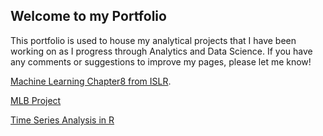 
## Welcome to my Portfolio

This portfolio is used to house my analytical projects that I have been working on as I progress through Analytics and Data Science. If you have any comments or suggestions to improve my pages, please let me know!

[Machine Learning Chapter8 from ISLR](./ch8_8.3.1_8.3.2_Lab.utf8.md.html).

[MLB Project](/mlb/index.md)

[Time Series Analysis in R](./Time_Series_Analysis_OrangesGrowingSeason.html)




